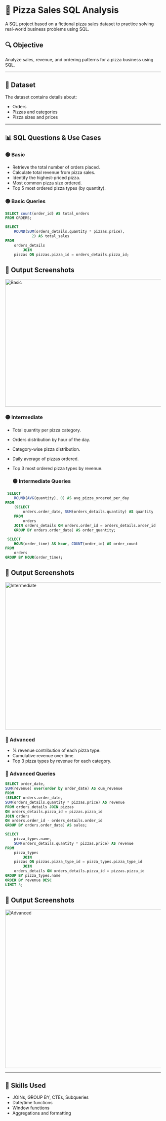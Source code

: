# 🍕 Pizza Sales SQL Analysis

A SQL project based on a fictional pizza sales dataset to practice solving real-world business problems using SQL.

## 🔍 Objective
Analyze sales, revenue, and ordering patterns for a pizza business using SQL.

---

## 📁 Dataset
The dataset contains details about:
- Orders
- Pizzas and categories
- Pizza sizes and prices

---

## 📊 SQL Questions & Use Cases

### 🟢 Basic


- Retrieve the total number of orders placed.
- Calculate total revenue from pizza sales.
- Identify the highest-priced pizza.
- Most common pizza size ordered.
- Top 5 most ordered pizza types (by quantity).



### 🟢 Basic Queries

```sql
SELECT count(order_id) AS total_orders 
FROM ORDERS;
```

```sql
SELECT 
    ROUND(SUM(orders_details.quantity * pizzas.price),
            2) AS total_sales
FROM
    orders_details
        JOIN
    pizzas ON pizzas.pizza_id = orders_details.pizza_id;
```

## 📸 Output Screenshots

  
<img width="921" height="413" alt="Basic" src="https://github.com/user-attachments/assets/c41a3282-7a6a-42df-bab2-6f4c27cd9628" />



### 🟡 Intermediate
- Total quantity per pizza category.
- Orders distribution by hour of the day.
- Category-wise pizza distribution.
- Daily average of pizzas ordered.
- Top 3 most ordered pizza types by revenue.

  ### 🟡 Intermediate Queries
  
```sql
 SELECT 
    ROUND(AVG(quantity), 0) AS avg_pizza_ordered_per_day
FROM
    (SELECT 
        orders.order_date, SUM(orders_details.quantity) AS quantity
    FROM
        orders
    JOIN orders_details ON orders.order_id = orders_details.order_id
    GROUP BY orders.order_date) AS order_quantity;
 ```
 

  

```sql
 SELECT 
    HOUR(order_time) AS hour, COUNT(order_id) AS order_count
FROM
    orders
GROUP BY HOUR(order_time);
 ```

   ## 📸 Output Screenshots 

<img width="918" height="477" alt="Intermediate" src="https://github.com/user-attachments/assets/0691c15a-ac8b-4b01-8f3f-0ab6b2fdeeb6" />



### 🔴 Advanced
- % revenue contribution of each pizza type.
- Cumulative revenue over time.
- Top 3 pizza types by revenue for each category.

### 🔴 Advanced Queries

```sql
SELECT order_date,
SUM(revenue) over(order by order_date) AS cum_revenue
FROM 
(SELECT orders.order_date,
SUM(orders_details.quantity * pizzas.price) AS revenue
FROM orders_details JOIN pizzas
ON orders_details.pizza_id = pizzas.pizza_id
JOIN orders
ON orders.order_id - orders_details.order_id
GROUP BY orders.order_date) AS sales;
 ```



```sql
SELECT 
    pizza_types.name,
    SUM(orders_details.quantity * pizzas.price) AS revenue
FROM
    pizza_types
        JOIN
    pizzas ON pizzas.pizza_type_id = pizza_types.pizza_type_id
        JOIN
    orders_details ON orders_details.pizza_id = pizzas.pizza_id
GROUP BY pizza_types.name
ORDER BY revenue DESC
LIMIT 3;
 ```

  ## 📸 Output Screenshots


 <img width="915" height="513" alt="Advanced" src="https://github.com/user-attachments/assets/cec09046-239f-4b6b-b7a6-e2774759147b" />

---

## 🧠 Skills Used
- JOINs, GROUP BY, CTEs, Subqueries
- Date/time functions
- Window functions
- Aggregations and formatting

